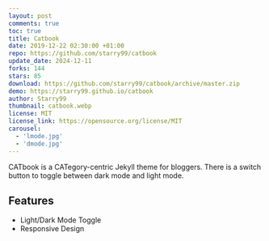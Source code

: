 ```yaml
---
layout: post
comments: true
toc: true
title: Catbook
date: 2019-12-22 02:30:00 +01:00
repo: https://github.com/starry99/catbook
update_date: 2024-12-11
forks: 144
stars: 85
download: https://github.com/starry99/catbook/archive/master.zip
demo: https://starry99.github.io/catbook
author: Starry99
thumbnail: catbook.webp
license: MIT
license_link: https://opensource.org/license/MIT
carousel:
  - 'lmode.jpg'
  - 'dmode.jpg'
---
```


CATbook is a CATegory-centric Jekyll theme for bloggers. There is a switch button to toggle between dark mode and light mode.

## Features

* Light/Dark Mode Toggle
* Responsive Design
